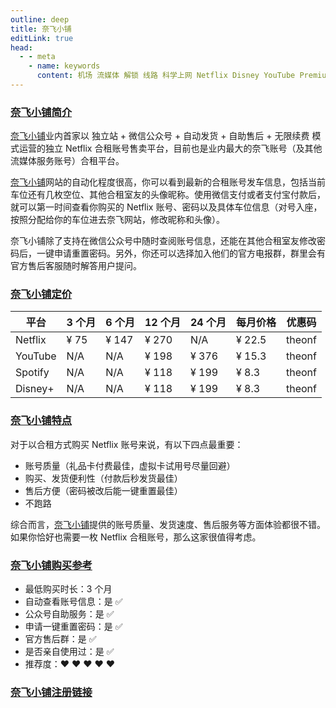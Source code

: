```yaml
---
outline: deep
title: 奈飞小铺
editLink: true
head:
  - - meta
    - name: keywords
      content: 机场 流媒体 解锁 线路 科学上网 Netflix Disney YouTube Premium HOB GO Spotify Hulu 奈飞小铺 蜜糖商店
---
```


### [奈飞小铺简介](https://ihezu.love/UKTer6)

[奈飞小铺](https://ihezu.love/UKTer6)业内首家以 独立站 + 微信公众号 + 自动发货 + 自助售后 + 无限续费 模式运营的独立 Netflix 合租账号售卖平台，目前也是业内最大的奈飞账号（及其他流媒体服务账号）合租平台。

[奈飞小铺](https://ihezu.love/UKTer6)网站的自动化程度很高，你可以看到最新的合租账号发车信息，包括当前车位还有几枚空位、其他合租室友的头像昵称。使用微信支付或者支付宝付款后，就可以第一时间查看你购买的 Netflix 账号、密码以及具体车位信息（对号入座，按照分配给你的车位进去奈飞网站，修改昵称和头像）。

奈飞小铺除了支持在微信公众号中随时查阅账号信息，还能在其他合租室友修改密码后，一键申请重置密码。另外，你还可以选择加入他们的官方电报群，群里会有官方售后客服随时解答用户提问。

### [奈飞小铺定价](https://ihezu.love/UKTer6)

| 平台    | 3 个月 | 6 个月 | 12 个月 | 24 个月 | 每月价格 | 优惠码 |
| ------- | ------ | ------ | ------- | ------- | -------- | ------ |
| Netflix | ¥ 75   | ¥ 147  | ¥ 270   | N/A     | ¥ 22.5   | theonf |
| YouTube | N/A    | N/A    | ¥ 198   | ¥ 376   | ¥ 15.3   | theonf |
| Spotify | N/A    | N/A    | ¥ 118   | ¥ 199   | ¥ 8.3    | theonf |
| Disney+ | N/A    | N/A    | ¥ 118   | ¥ 199   | ¥ 8.3    | theonf |

### [奈飞小铺特点](https://ihezu.love/UKTer6)

对于以合租方式购买 Netflix 账号来说，有以下四点最重要：

- 账号质量（礼品卡付费最佳，虚拟卡试用号尽量回避）
- 购买、发货便利性（付款后秒发货最佳）
- 售后方便（密码被改后能一键重置最佳）
- 不跑路

综合而言，[奈飞小铺](https://ihezu.love/UKTer6)提供的账号质量、发货速度、售后服务等方面体验都很不错。如果你恰好也需要一枚 Netflix 合租账号，那么这家很值得考虑。

### [奈飞小铺购买参考](https://ihezu.love/UKTer6)

- 最低购买时长：3 个月
- 自动查看账号信息：是 ✅
- 公众号自助服务：是 ✅
- 申请一键重置密码：是 ✅
- 官方售后群：是 ✅
- 是否亲自使用过：是 ✅
- 推荐度：❤ ❤ ❤ ❤ ❤

### [奈飞小铺注册链接](https://ihezu.love/UKTer6)
